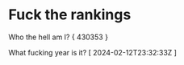 # Fuck the rankings

Who the hell am I?
{ 430353 }

What fucking year is it?
[ 2024-02-12T23:32:33Z ]
